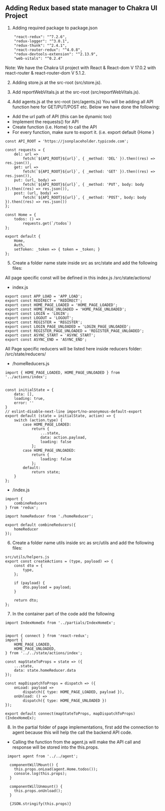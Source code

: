 ## Adding Redux based state manager to Chakra UI Project ##

1. Adding required package to package.json

```
    "react-redux": "^7.2.6",
    "redux-logger": "^3.0.1",
    "redux-thunk": "^2.4.1",
    "react-router-redux": "^4.0.8",
    "redux-devtools-extension": "^2.13.9",
    "web-vitals": "^0.2.4"
```
Note: We have the Chakra UI project with React & React-dom V 17.0.2 with react-router & react-router-dom V 5.1.2.

2. Adding store.js at the src-root (src/store.js).

3. Add reportWebVitals.js at the src-root (src/reportWebVitals.js).

4. Add agents.js at the src-root (src/agents.js)
You will be adding all API function here for GET/PUT/POST etc.
Below we have done the following:
 - Add the url path of API (this can be dynamic too)
 - Implement the requests() for API
 - Create function (i.e. Home) to call the API 
 - For every function, make sure to export it. (i.e. export default {Home }
 
```
const API_ROOT = 'https://jsonplaceholder.typicode.com';

const requests = {
    del: url =>
        fetch(`${API_ROOT}${url}`, { _method: 'DEL' }).then((res) => res.json()),
    get: url =>
        fetch(`${API_ROOT}${url}`, { _method: 'GET' }).then((res) => res.json()),
    put: (url, body) =>
        fetch(`${API_ROOT}${url}`, { _method: 'PUT', body: body }).then((res) => res.json()),
    post: (url, body) =>
        fetch(`${API_ROOT}${url}`, { _method: 'POST', body: body }).then((res) => res.json())
};

const Home = {
    todos: () =>
        requests.get(`/todos`)
};

export default {
    Home,
    Auth,
    setToken: _token => { token = _token; }
};

```

5. Create a folder name state inside src as src/state and add the following files:

All page specific const will be defined in this index.js
/src/state/actions/
- index.js
```
export const APP_LOAD = 'APP_LOAD';
export const REDIRECT = 'REDIRECT';
export const HOME_PAGE_LOADED = 'HOME_PAGE_LOADED';
export const HOME_PAGE_UNLOADED = 'HOME_PAGE_UNLOADED';
export const LOGIN = 'LOGIN';
export const LOGOUT = 'LOGOUT';
export const REGISTER = 'REGISTER';
export const LOGIN_PAGE_UNLOADED = 'LOGIN_PAGE_UNLOADED';
export const REGISTER_PAGE_UNLOADED = 'REGISTER_PAGE_UNLOADED';
export const ASYNC_START = 'ASYNC_START';
export const ASYNC_END = 'ASYNC_END';
````

All Page specific reducers will be listed here inside reducers folder:
/src/state/reducers/
- /homeReducers.js
```
import { HOME_PAGE_LOADED, HOME_PAGE_UNLOADED } from '../actions/index';


const initialState = {
    data: [],
    loading: true,
    error: ''
}
// eslint-disable-next-line import/no-anonymous-default-export
export default (state = initialState, action) => {
    switch (action.type) {
        case HOME_PAGE_LOADED:
            return {
                ...state,
                data: action.payload,
                loading: false
            };
        case HOME_PAGE_UNLOADED:
            return {
                loading: false
            };
        default:
            return state;
    }
};

```

- /index.js
```
import {
    combineReducers
} from 'redux';

import homeReducer from './homeReducer';

export default combineReducers({
    homeReducer
});
```

6. Create a folder name utils inside src as src/utils and add the following files:

```
src/utils/helpers.js
export const createActions = (type, payload) => {
    const dto = {
        type,
    };

    if (payload) {
        dto.payload = payload;
    }

    return dto;
};
```

7. In the container part of the code add the following 

```
import IndexHomeEx from '../partials/IndexHomeEx';


import { connect } from 'react-redux';
import {
    HOME_PAGE_LOADED,
    HOME_PAGE_UNLOADED,
} from '../../state/actions/index';

const mapStateToProps = state => ({
    ...state,
    data: state.homeReducer.data
});

const mapDispatchToProps = dispatch => ({
    onLoad: payload =>
        dispatch({ type: HOME_PAGE_LOADED, payload }),
    onUnload: () =>
        dispatch({ type: HOME_PAGE_UNLOADED })
});

export default connect(mapStateToProps, mapDispatchToProps)(IndexHomeEx);
```

8. In the partial folder of page implementations, first add the connection to  agent because this will help the call the backend API code.

- Calling the function from the agent.js will make the API call and response will be stored into the this.props.

```
 import agent from '../../agent';

  componentWillMount() {
    this.props.onLoad(agent.Home.todos());
    console.log(this.props);
  }

  componentWillUnmount() {
    this.props.onUnload();
  }

  {JSON.stringify(this.props)}
```


